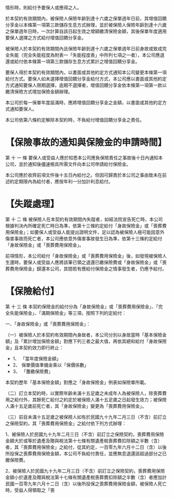情形時，則給付予要保人或應得之人。

於本契約有效期間內，被保險人保險年齡到達十六歲之保單週年日前，其增值回饋分享金以本條第一項第三款儲存生息方式辦理，並於被保險人保險年齡到達十六歲之保單週年日時，一次計算自該日起生效之增額繳清保險金額，其後保單年度適用要保人選擇之方式給付增值回饋分享金。

被保險人於本契約有效期間內且保險年齡到達十六歲之保單週年日前身故或致成完全失能（完全失能程度為附表一「失能程度表」中所列七項之一者），本公司應退還或給付依本條第一項第三款儲存生息方式累計之增值回饋分享金。

要保人得於本契約有效期間內，以書面或其他約定方式通知本公司變更本條第一項給付方式。要保人如未選擇增值回饋分享金給付方式，本公司應以書面或其他約定方式通知要保人限期選擇，逾期不選擇者，增值回饋分享金依本條第一項第一款以繳清保險方式增加保險金額辦理。

本公司於每一保單年度屆滿時，應將增值回饋分享金之金額，以書面或其他約定方式通知要保人。

本公司依第八條約定解除本契約時，不負給付增值回饋分享金之責任。

# 【保險事故的通知與保險金的申請時間】

第 十 一 條 要保人或受益人應於知悉本公司應負保險責任之事故後十日內通知本公司，並於通知後儘速檢具所需文件向本公司申請給付保險金。

本公司應於收齊前項文件後十五日內給付之。但因可歸責於本公司之事由致未在前述約定期限內為給付者，應按年利一分加計利息給付。

# 【失蹤處理】

第 十 二 條 被保險人在本契約有效期間內失蹤者，如經法院宣告死亡時，本公司根據判決內所確定死亡時日為準，依第十三條約定給付「身故保險金」或「喪葬費用保險金」；如要保人或受益人能提出證明文件，足以認為被保險人極可能因意外傷害事故而死亡者，本公司應依意外傷害事故發生日為準，依第十三條約定給付「身故保險金」或「喪葬費用保險金」。

前項情形，本公司給付「身故保險金」或「喪葬費用保險金」後，如發現被保險人生還時，要保人或受益人應將該筆已領之退還已繳保險費或「身故保險金」或「喪葬費用保險金」歸還本公司，其間若有應給付保險金之情事發生者，仍應予給付。

# 【保險給付】

第 十 三 條 本契約保險金的給付分為「身故保險金」或「喪葬費用保險金」、「完全失能保險金」、「滿期保險金」等三項，按照下列約定給付：

一、「身故保險金」或「喪葬費用保險金」：

（一）被保險人於本契約有效期間內身故者，本公司分別以身故當時「基本保險金額」及「累計增加保險金額」對應下列三者之最大值，再依其總和給付「身故保險金」且本契約效力即行終止：

- 1、 「當年度保險金額」
- 2、 保單價值準備金乘以「保價係數」
- 3、 「躉繳保險費」

本契約歷年「基本保險金額」對應之「身故保險金」例表如保險單所載。

（二）訂立本契約時，以實際年齡未滿十五足歲之未成年人為被保險人，除喪葬費用之給付外，其餘死亡給付之約定於被保險人滿十五足歲之日起發生效力；被保險人滿十五足歲前死亡者，其「身故保險金」變更為「喪葬費用保險金」。

（三）前目未滿十五足歲之被保險人如有於民國九十九年二月三日（不含）前訂立之保險契約，其「喪葬費用保險金」之給付依下列方式辦理：

1、被保險人於民國九十九年二月三日（不含）前訂立之保險契約，喪葬費用保險金額大於或等於遺產及贈與稅法第十七條有關遺產稅喪葬費扣除額之半數（含）者，其「喪葬費用保險金」之給付，從其約定，一百零九年六月十二日（含）以後所投保之喪葬費用保險金額，本公司不負給付責任，並應無息退還該超過部分之已繳保險費。

2、被保險人於民國九十九年二月三日（不含）前訂立之保險契約，喪葬費用保險金額小於遺產及贈與稅法第十七條有關遺產稅喪葬費扣除額之半數（含）者應加計民國一百零九年六月十二日（含）以後所投保之喪葬費用保險金額，被保險人死亡時，受益人得領取之「喪